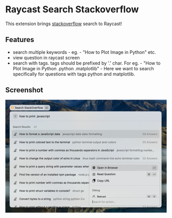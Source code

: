 # Raycast Search Stackoverflow

This extension brings [stackoverflow](https://stackoverflow.com/) search to Raycast!

## Features

- search multiple keywords - eg. - "How to Plot Image in Python" etc.
- view question in raycast screen
- search with tags. tags should be prefixed by '.' char. For eg. - "How to Plot Image in Python .python .matplotlib" - Here we want to search specifically for questions with tags python and matplotlib.

## Screenshot

![](images/screenshot.png)

